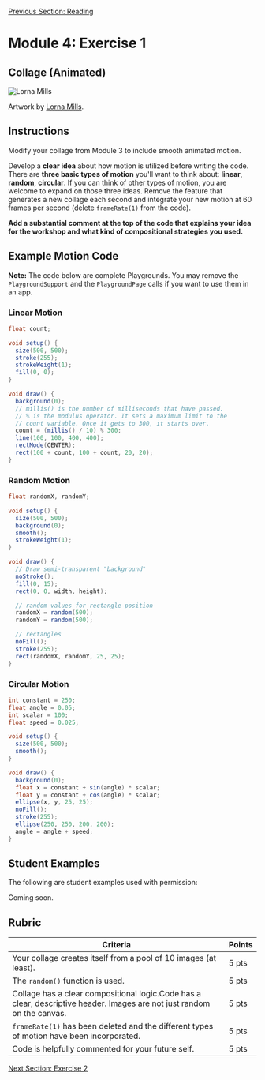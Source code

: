 [Previous Section: Reading](1_READING.md)

# Module 4: Exercise 1

## Collage (Animated)

![Lorna Mills](images/Lorna_Mills.gif)

Artwork by [Lorna Mills](http://www.digitalmediatree.com/sallymckay/LornaMillsImageDump/).

## Instructions

Modify your collage from Module 3 to include smooth animated motion.

Develop a **clear idea** about how motion is utilized before writing the code. There are **three basic types of motion** you'll want to think about: **linear**, **random**,  **circular**. If you can think of other types of motion, you are welcome to expand on those three ideas. Remove the feature that generates a new collage each second  and integrate your new motion at 60 frames per second (delete  `frameRate(1)` from the code).

**Add a substantial comment at the top of the code that explains your idea for the workshop and what kind of compositional strategies you used.**

## Example Motion Code

**Note:** The code below are complete Playgrounds. You may remove the `PlaygroundSupport` and the `PlaygroundPage` calls if you want to use them in an app.

### Linear Motion

```java
float count;

void setup() {
  size(500, 500);
  stroke(255);
  strokeWeight(1);
  fill(0, 0);
}

void draw() {
  background(0);
  // millis() is the number of milliseconds that have passed.
  // % is the modulus operator. It sets a maximum limit to the
  // count variable. Once it gets to 300, it starts over.  
  count = (millis() / 10) % 300;
  line(100, 100, 400, 400);
  rectMode(CENTER);
  rect(100 + count, 100 + count, 20, 20);
}
```

### Random Motion

```java
float randomX, randomY;

void setup() {
  size(500, 500);
  background(0);
  smooth();
  strokeWeight(1);
}

void draw() {
  // Draw semi-transparent "background"
  noStroke();
  fill(0, 15);
  rect(0, 0, width, height);

  // random values for rectangle position
  randomX = random(500);
  randomY = random(500);

  // rectangles
  noFill();
  stroke(255);
  rect(randomX, randomY, 25, 25);
}

```

### Circular Motion

```java
int constant = 250;
float angle = 0.05;
int scalar = 100;
float speed = 0.025;

void setup() {
  size(500, 500);
  smooth();
}

void draw() {
  background(0);
  float x = constant + sin(angle) * scalar;
  float y = constant + cos(angle) * scalar;
  ellipse(x, y, 25, 25);
  noFill();
  stroke(255);
  ellipse(250, 250, 200, 200);
  angle = angle + speed;
}
```

## Student Examples

The following are student examples used with permission:

Coming soon.

## Rubric

| Criteria                                                     | Points |
| ------------------------------------------------------------ | ------ |
| Your collage creates itself from a pool of 10 images (at least). | 5 pts  |
| The `random()` function is used.                             | 5 pts  |
| Collage has a clear compositional logic.Code has a clear, descriptive header. Images are not just random on the canvas. | 5 pts  |
| `frameRate(1)` has been deleted and the different types of motion have been incorporated. | 5 pts  |
| Code is helpfully commented for your future self.            | 5 pts  |

[Next Section: Exercise 2](3_EXERCISE.md)

